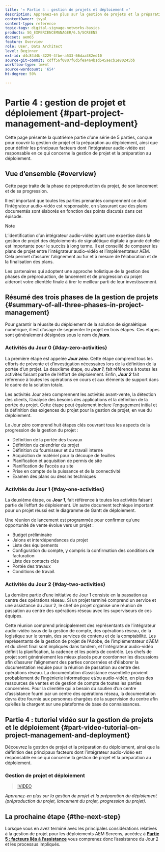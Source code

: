 ```yaml
---
title: '« Partie 4 : gestion de projets et déploiement »'
description: Apprenez-en plus sur la gestion de projets et la préparation au déploiement (préproduction du projet, lancement du projet, progression du projet) pour AEM Screens.
contentOwner: jsyal
content-type: reference
topic-tags: digital-signage-networks-basics
products: SG_EXPERIENCEMANAGER/6.5/SCREENS
docset: aem65
feature: Overview
role: User, Data Architect
level: Beginner
exl-id: d4c84d4b-3229-4fbe-a533-66daa382ed10
source-git-commit: cdff56f0807f6d5fea4a4b1d545aecb1e80245bb
workflow-type: tm+mt
source-wordcount: '654'
ht-degree: 50%

---
```


# Partie 4 : gestion de projet et déploiement {#part-project-management-and-deployment}

Cette page présente la quatrième partie d’une série de 5 parties, conçue pour couvrir la gestion de projet et la préparation au déploiement, ainsi que pour définir les principaux facteurs dont l’intégrateur audio-vidéo est responsable en ce qui concerne la gestion de projet et la préparation au déploiement.

## Vue d’ensemble {#overview}

Cette page traite de la phase de préproduction du projet, de son lancement et de sa progression.

Il est important que toutes les parties prenantes comprennent ce dont l’intégrateur audio-vidéo est responsable, en s’assurant que des plans documentés sont élaborés en fonction des points discutés dans cet épisode.

>[!NOTE]
>
>L’identification d’un intégrateur audio-vidéo ayant une expertise dans la gestion de projet des déploiements de signalétique digitale à grande échelle est importante pour le succès à long terme. Il est conseillé de comparer les plans de projet entre l’intégrateur audio-vidéo et l’implémentateur AEM. Cela permet d’assurer l’alignement au fur et à mesure de l’élaboration et de la finalisation des plans. 
>
>Les partenaires qui adoptent une approche holistique de la gestion des phases de préproduction, de lancement et de progression du projet aideront votre clientèle finale à tirer le meilleur parti de leur investissement.

## Résumé des trois phases de la gestion de projets {#summary-of-all-three-phases-in-project-management}

Pour garantir la réussite du déploiement de la solution de signalétique numérique, il est d’usage de segmenter le projet en trois étapes. Ces étapes sont généralement désignées sous le nom de ***jours***.

### Activités du Jour 0 {#day-zero-activities}

La première étape est appelée ***Jour zéro***. Cette étape comprend tous les efforts de prévente et d’investigation nécessaires lors de la définition de la portée d’un projet. La deuxième étape, ou ***Jour 1***, fait référence à toutes les activités faisant partie de l’effort de déploiement. Enfin, ***Jour 2*** fait référence à toutes les opérations en cours et aux éléments de support dans le cadre de la solution totale.

Les activités Jour zéro comprennent les activités avant-vente, la détection des clients, l’analyse des besoins des applications et la définition de la portée du projet. Cette étape peut également inclure l’engagement initial et la définition des exigences du projet pour la gestion de projet, en vue du déploiement.

Le Jour zéro comprend huit étapes clés couvrant tous les aspects de la progression de la gestion du projet :

* Définition de la portée des travaux
* Définition du calendrier du projet
* Définition du fournisseur et du travail interne
* Acquisition de matériel pour la découpe de feuilles
* Planification et acquisition de permis de site
* Planification de l’accès au site
* Prise en compte de la puissance et de la connectivité
* Examen des plans ou dessins techniques

### Activités du Jour 1 {#day-one-activities}

La deuxième étape, ou ***Jour 1***, fait référence à toutes les activités faisant partie de l’effort de déploiement. Un autre document technique important pour un projet réussi est le diagramme de Gantt de déploiement.

Une réunion de lancement est programmée pour confirmer qu’une opportunité de vente évolue vers un projet :

* Budget préliminaire
* Jalons et interdépendances du projet
* Liste des équipements
* Configuration du compte, y compris la confirmation des conditions de facturation
* Liste des contacts clés
* Portée des travaux
* Conditions de travail.

### Activités du Jour 2 {#day-two-activities}

La dernière partie d’une initiative de Jour 1 consiste en la passation au centre des opérations réseau. Si un projet terminé comprend un service et une assistance du Jour 2, le chef de projet organise une réunion de passation au centre des opérations réseau avec les superviseurs de ces équipes.

Cette réunion comprend principalement des représentants de l’intégrateur audio-vidéo issus de la gestion de compte, des opérations réseau, de la logistique sur le terrain, des services de contenu et de la comptabilité. Les représentants de la gestion de projet de l’Adobe, de l’implémentateur d’AEM et du client final sont impliqués dans tandem, et l’intégrateur audio-vidéo définit la planification, la cadence et les points de contrôle. Les chefs de projet sont généralement les mieux placés pour coordonner les discussions afin d’assurer l’alignement des parties concernées et d’élaborer la documentation requise pour la réunion de passation au centre des opérations réseau. La documentation d’assistance essentielle provient probablement de l’ingénierie informatique et/ou audio-vidéo, en plus des ressources de ventes et de gestion de compte de toutes les parties concernées. Pour la clientèle qui a besoin du soutien d’un centre d’assistance fourni par un centre des opérations réseau, la documentation devra être fournie aux personnes chargées de la supervision du centre afin qu’elles la chargent sur une plateforme de base de connaissances.

## Partie 4 : tutoriel vidéo sur la gestion de projets et le déploiement {#part-video-tutorial-on-project-management-and-deployment}

Découvrez la gestion de projet et la préparation du déploiement, ainsi que la définition des principaux facteurs dont l’intégrateur audio-vidéo est responsable en ce qui concerne la gestion de projet et la préparation au déploiement.

### Gestion de projet et déploiement

>[!VIDEO](https://video.tv.adobe.com/v/28408)

*Apprenez-en plus sur la gestion de projet et la préparation du déploiement (préproduction du projet, lancement du projet, progression du projet).*

## La prochaine étape {#the-next-step}

Lorsque vous en avez terminé avec les principales considérations relatives à la gestion de projet pour les déploiements AEM Screens, accédez à **[Partie 5 : facteurs liés à l’assistance](support-considerations.md)** vous comprenez donc l’assistance du Jour 2 et les processus impliqués.
